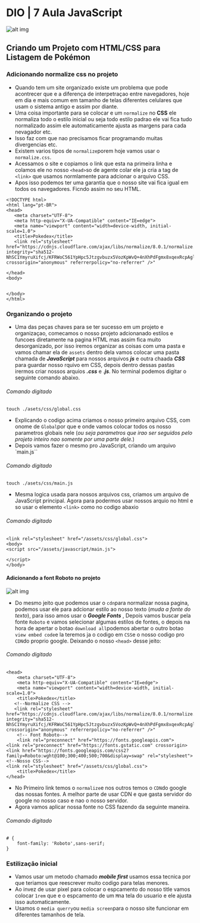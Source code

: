 # DIO | 7 Aula JavaScript 
![alt img](https://i.imgur.com/jb335RH.png)
## Criando um Projeto com HTML/CSS para Listagem de Pokémon
### Adicionando normalize css no projeto
- Quando tem um site organizado existe um problema que pode acontrecer que e a diferença de interpetraçao entre navegadores, hoje em dia e mais comum em tamanho de telas diferentes celulares que usam o sistema antigo e assim por diante.
- Uma coisa importante para se colocar e um `normalize` no **CSS** ele normaliza todo o estilo inicial ou seja todo estilo padrao ele vai fica tudo normalizado assim ele automaticamente ajusta as margens para cada nevagador etc. 
- Isso faz com que nao precisamos ficar programando muitas divergencias etc. 
- Existem varios tipos de `normalize`porem hoje vamos usar o `normalize.css`.
- Acessamos o site e copiamos o link que esta na primeira linha e colamos ele no nosso `<head>`so de agente colar ele ja cria a tag de `<link>` que usamos normlamente para adcionar o arquivo CSS.
 - Apos isso podemos ter uma garantia que o nosso site vai fica igual em todos os navegadores.
 Ficndo assim no seu HTML.

 ```
 <!DOCTYPE html>
<html lang="pt-BR">
<head>
    <meta charset="UTF-8">
    <meta http-equiv="X-UA-Compatible" content="IE=edge">
    <meta name="viewport" content="width=device-width, initial-scale=1.0">
    <title>Pokedex</title>
    <link rel="stylesheet" href="https://cdnjs.cloudflare.com/ajax/libs/normalize/8.0.1/normalize.min.css" integrity="sha512-NhSC1YmyruXifcj/KFRWoC561YpHpc5Jtzgvbuzx5VozKpWvQ+4nXhPdFgmx8xqexRcpAglTj9sIBWINXa8x5w==" crossorigin="anonymous" referrerpolicy="no-referrer" />"

</head>
<body>
    
    
</body>
</html>
```
### Organizando o projeto
- Uma das peças chaves para se ter sucesso em um projeto e organizaçao, comecamos o nosso projeto adcionanado estilos e funcoes diretamente na pagina HTML mas assim fica muito desorganizado, por isso iremos organizar as coisas com uma pasta e vamos chamar ela de `assets` dentro dela vamos colocar uma pasta chamada de _**JavaScript**_ para nossos arquivos _**js**_ e outra chaada _**CSS**_ para guardar nosso rquivo em CSS, depois dentro dessas pastas irermos criar nossos arquios _**.css**_ e ._**js**_.
No terminal podemos digitar o seguinte comando abaixo.
###### Comando digitado
```
touch ./asets/css/global.css
```
- Explicando o codigo acima criamos o nosso primeiro arquivo CSS, com onome de `Global`por que e onde vamos colocar todos os nosso parametros globais nele (_ou seja parametros que irao ser seguidos pelo projeto inteiro nao somente por uma parte dele._)
- Depois vamos fazer o mesmo pro JavaScript, criando um arquivo `main.js``
###### Comando digitado
```
touch ./asets/css/main.js
```
- Mesma logica usada para nossos arquivos css, criamos um arquivo de JavaScript principal.
Agora para podermos usar nossos arquio no html e so usar o elemento `<link>` como no codigo abaxio
###### Comando digitado
```
<link rel="stylesheet" href="/assets/css/global.css">
<body>
<script src="/assets/javascript/main.js">

</script>
</body>
```
#### Adicionando a font Roboto no projeto
![alt img](https://i.imgur.com/Vf0sCua.png)

- Do mesmo jeito que podemos usar o `cdn`para normalizar nossa pagina, podemos usar ele para adcionar estilo ao nosso texto (_muda a fonte do texto_), para isso amos usar o _**Google Fonts**_ , Depois vamos buscar pela fonte `Roboto` e vamos selecionar algumas estilos de fontes, o depois na hora de apertar o botao `download all`podemos abertar o outro botao `view embed code`e la teremos ja o codigo em `CSS`e o nosso codigo pro `CDN`do proprio google.
Deixando o nosso `<head>` desse jeito:
###### Comando digitado
```
<head>
    <meta charset="UTF-8">
    <meta http-equiv="X-UA-Compatible" content="IE=edge">
    <meta name="viewport" content="width=device-width, initial-scale=1.0">
    <title>Pokedex</title>
   <!--Normalize CSS -->
   <link rel="stylesheet" href="https://cdnjs.cloudflare.com/ajax/libs/normalize/8.0.1/normalize.min.css" integrity="sha512-NhSC1YmyruXifcj/KFRWoC561YpHpc5Jtzgvbuzx5VozKpWvQ+4nXhPdFgmx8xqexRcpAglTj9sIBWINXa8x5w==" crossorigin="anonymous" referrerpolicy="no-referrer" />"
    <!-- Font Roboto-->
    <link rel="preconnect" href="https://fonts.googleapis.com">
<link rel="preconnect" href="https://fonts.gstatic.com" crossorigin>
<link href="https://fonts.googleapis.com/css2?family=Roboto:wght@100;300;400;500;700&display=swap" rel="stylesheet">
<!--Nosso CSS-->
<link rel="stylesheet" href="/assets/css/global.css">
    <title>Pokedex</title>
</head>
```
- No Primeiro link temos o `normalize`e nos outros temos o `CDN`do google das nossas fontes.
A melhor parte de usar CDN e que gasta servidor do google no nosso caso e nao o nosso servidor.
- Agora vamos aplicar nossa fonte no CSS fazendo da seguinte maneira.
###### Comando digitado
```
# {
    font-family: 'Roboto',sans-serif;
}
```

### Estilização inicial
- Vamos usar um metodo chamado _**mobile first**_ usamos essa tecnica por que teriamos que reescrever muito codigo para telas menores.
- Ao invez de usar pixel para colocar o espcamento do nosso title vamos colocar `1rem` que e o espcamento de um `M`na tela do usuario e ele ajusta isso automaticamente.
 - Usamos o `media querry`ou `media screen`para o nosso site funcionar em diferentes tamanhos de tela.

